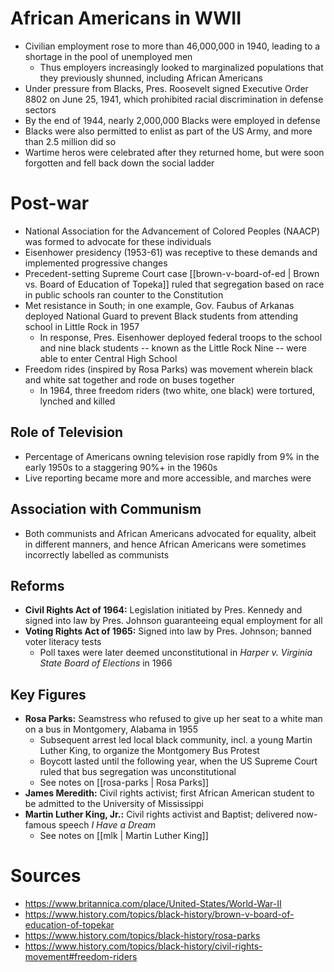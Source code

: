 # African Americans in WWII

- Civilian employment rose to more than 46,000,000 in 1940, leading to a shortage in the pool of unemployed men
	- Thus employers increasingly looked to marginalized populations that they previously shunned, including African Americans
- Under pressure from Blacks, Pres. Roosevelt signed Executive Order 8802 on June 25, 1941, which prohibited racial discrimination in defense sectors
- By the end of 1944, nearly 2,000,000 Blacks were employed in defense
- Blacks were also permitted to enlist as part of the US Army, and more than 2.5 million did so
- Wartime heros were celebrated after they returned home, but were soon forgotten and fell back down the social ladder

# Post-war

- National Association for the Advancement of Colored Peoples (NAACP) was formed to advocate for these individuals
- Eisenhower presidency (1953-61) was receptive to these demands and implemented progressive changes
- Precedent-setting Supreme Court case [[brown-v-board-of-ed | Brown vs. Board of Education of Topeka]] ruled that segregation based on race in public schools ran counter to the Constitution
- Met resistance in South; in one example, Gov. Faubus of Arkanas deployed National Guard to prevent Black students from attending school in Little Rock in 1957
	- In response, Pres. Eisenhower deployed federal troops to the school and nine black students -- known as the Little Rock Nine -- were able to enter Central High School
- Freedom rides (inspired by Rosa Parks) was movement wherein black and white sat together and rode on buses together
	- In 1964, three freedom riders (two white, one black) were tortured, lynched and killed

## Role of Television

- Percentage of Americans owning television rose rapidly from 9% in the early 1950s to a staggering 90%+ in the 1960s
- Live reporting became more and more accessible, and marches were 

## Association with Communism

- Both communists and African Americans advocated for equality, albeit in different manners, and hence African Americans were sometimes incorrectly labelled as communists

## Reforms

- **Civil Rights Act of 1964:** Legislation initiated by Pres. Kennedy and signed into law by Pres. Johnson guaranteeing equal employment for all
- **Voting Rights Act of 1965:** Signed into law by Pres. Johnson; banned voter literacy tests
	- Poll taxes were later deemed unconstitutional in *Harper v. Virginia State Board of Elections* in 1966

## Key Figures

- **Rosa Parks:** Seamstress who refused to give up her seat to a white man on a bus in Montgomery, Alabama in 1955
	- Subsequent arrest led local black community, incl. a young Martin Luther King, to organize the Montgomery Bus Protest
	- Boycott lasted until the following year, when the US Supreme Court ruled that bus segregation was unconstitutional
	- See notes on [[rosa-parks | Rosa Parks]]
- **James Meredith:** Civil rights activist; first African American student to be admitted to the University of Mississippi
- **Martin Luther King, Jr.:** Civil rights activist and Baptist; delivered now-famous speech *I Have a Dream*
	- See notes on [[mlk | Martin Luther King]]

# Sources

- https://www.britannica.com/place/United-States/World-War-II
- https://www.history.com/topics/black-history/brown-v-board-of-education-of-topekar
- https://www.history.com/topics/black-history/rosa-parks
- https://www.history.com/topics/black-history/civil-rights-movement#freedom-riders